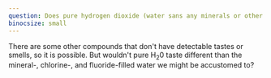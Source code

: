 ```yaml
---
question: Does pure hydrogen dioxide (water sans any minerals or other molecules) have a taste?
binocsize: small
---
```


There are some other compounds that don't have detectable tastes or smells, so it is possible. But wouldn't pure H<sub>2</sub>0 taste different than the mineral-, chlorine-, and fluoride-filled water we might be accustomed to?
